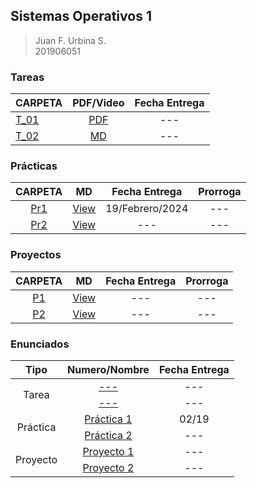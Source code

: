 ## Sistemas Operativos 1

> Juan F. Urbina S. <br>
> 201906051

### Tareas

|CARPETA|PDF/Video|Fecha Entrega|
|:---|:-:|:-:|
|[T_01](.)|[PDF](./Manuales/Tareas/)|---|
|[T_02](.)|[MD](./Manuales/Tareas/)|---|

### Prácticas

|CARPETA|MD|Fecha Entrega|Prorroga|
|:-:|:-:|:-:|:-:|
|[Pr1](./Practicas/Practica1/)|[View](./Manuales/Practicas/ManualPr1.md/)|19/Febrero/2024|---|
|[Pr2](.)|[View](./Manuales/Practicas/)|---|---|


### Proyectos

|CARPETA|MD|Fecha Entrega|Prorroga|
|:-:|:-:|:-:|:-:|
|[P1](./Proyectos/)|[View](./Manuales/Proyectos/)|---|---|
|[P2](./Proyectos/)|[View](./Manuales/Proyectos/)|---|---|

### Enunciados

<table>
    <thead>
        <tr>
            <th>Tipo</th>
            <th>Numero/Nombre</th>
            <th>Fecha Entrega</th>
        </tr>
    </thead>
    <tbody>
        <tr>
            <td rowspan=2 align="center">Tarea</td>
            <td rowspan=1 align="center"><a href="./Enunciados/Tareas/">---</a></td>
            <td align="center">---</td>
        </tr>
        <tr>
            <td rowspan=1 align="center"><a href="./Enunciados/Tareas/">---</a></td>
            <td align="center">---</td>
        </tr>
        <tr>
            <td rowspan=2 align="center">Práctica</td>
            <td rowspan=1 align="center"><a href="./Enunciados/Practicas/Practica_1.pdf">Práctica 1</a></td>
            <td align="center">02/19</td>
        </tr>
        <tr>
            <td rowspan=1 align="center"><a href="./Enunciados/Practicas/">Práctica 2</a></td>
            <td align="center">---</td>
        </tr>
        <tr>
            <td rowspan=2 align="center">Proyecto</td>
            <td rowspan=1 align="center"><a href="./Enunciados/Proyectos/">Proyecto 1</a></td>
            <td align="center">---</td>
        </tr>
        <tr>
            <td rowspan=1 align="center"><a href="./Enunciados/Proyectos/">Proyecto 2</a></td>
            <td align="center">---</td>
        </tr>
    </tbody>
</table>
